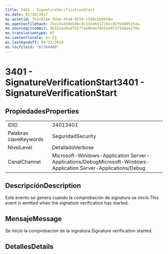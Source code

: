 ```yaml
---
title: 3401 - SignatureVerificationStart
ms.date: 03/30/2017
ms.assetid: fb2c81be-3dae-45a8-8558-c5d0cbb8958a
ms.openlocfilehash: 7ba1da450bb9bc8c1dee6d17192c02f64005154a
ms.sourcegitcommit: 9b552addadfb57fab0b9e7852ed4f1f1b8a42f8e
ms.translationtype: MT
ms.contentlocale: es-ES
ms.lasthandoff: 04/23/2019
ms.locfileid: "61764860"
---
```

# <a name="3401---signatureverificationstart"></a><span data-ttu-id="8d9bf-102">3401 - SignatureVerificationStart</span><span class="sxs-lookup"><span data-stu-id="8d9bf-102">3401 - SignatureVerificationStart</span></span>
## <a name="properties"></a><span data-ttu-id="8d9bf-103">Propiedades</span><span class="sxs-lookup"><span data-stu-id="8d9bf-103">Properties</span></span>  
  
|||  
|-|-|  
|<span data-ttu-id="8d9bf-104">ID</span><span class="sxs-lookup"><span data-stu-id="8d9bf-104">ID</span></span>|<span data-ttu-id="8d9bf-105">3401</span><span class="sxs-lookup"><span data-stu-id="8d9bf-105">3401</span></span>|  
|<span data-ttu-id="8d9bf-106">Palabras clave</span><span class="sxs-lookup"><span data-stu-id="8d9bf-106">Keywords</span></span>|<span data-ttu-id="8d9bf-107">Seguridad</span><span class="sxs-lookup"><span data-stu-id="8d9bf-107">Security</span></span>|  
|<span data-ttu-id="8d9bf-108">Nivel</span><span class="sxs-lookup"><span data-stu-id="8d9bf-108">Level</span></span>|<span data-ttu-id="8d9bf-109">Detallado</span><span class="sxs-lookup"><span data-stu-id="8d9bf-109">Verbose</span></span>|  
|<span data-ttu-id="8d9bf-110">Canal</span><span class="sxs-lookup"><span data-stu-id="8d9bf-110">Channel</span></span>|<span data-ttu-id="8d9bf-111">Microsoft-Windows-Application Server-Applications/Debug</span><span class="sxs-lookup"><span data-stu-id="8d9bf-111">Microsoft-Windows-Application Server-Applications/Debug</span></span>|  
  
## <a name="description"></a><span data-ttu-id="8d9bf-112">Descripción</span><span class="sxs-lookup"><span data-stu-id="8d9bf-112">Description</span></span>  
 <span data-ttu-id="8d9bf-113">Este evento se genera cuando la comprobación de signatura se inició.</span><span class="sxs-lookup"><span data-stu-id="8d9bf-113">This event is emitted when the signature verification has started.</span></span>  
  
## <a name="message"></a><span data-ttu-id="8d9bf-114">Mensaje</span><span class="sxs-lookup"><span data-stu-id="8d9bf-114">Message</span></span>  
 <span data-ttu-id="8d9bf-115">Se inició la comprobación de la signatura.</span><span class="sxs-lookup"><span data-stu-id="8d9bf-115">Signature verification started.</span></span>  
  
## <a name="details"></a><span data-ttu-id="8d9bf-116">Detalles</span><span class="sxs-lookup"><span data-stu-id="8d9bf-116">Details</span></span>
